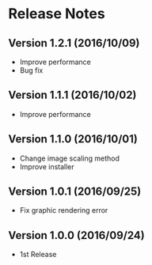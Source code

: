 # Release Notes

## Version 1.2.1 (2016/10/09)
- Improve performance
- Bug fix

## Version 1.1.1 (2016/10/02)
- Improve performance

## Version 1.1.0 (2016/10/01)
- Change image scaling method
- Improve installer

## Version 1.0.1 (2016/09/25)
- Fix graphic rendering error

## Version 1.0.0 (2016/09/24)
- 1st Release

